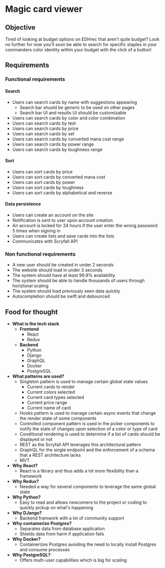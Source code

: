 # Magic card viewer
## Objective
Tired of looking at budget options on EDHrec that aren't quite budget? Look no further for now you'll soon be able to search for specific staples in your commanders color identity within your budget with the click of a button!

## Requirements
### Functional requirements
#### Search
- Users can search cards by name with suggestions appearing
  - Search bar shuold be generic to be used on other pages
  - Search bar UI and results UI should be customizable
- Users can search cards by color and color combination
- Users can search cards by text
- Users can search cards by price
- Users can search cards by set
- Users can search cards by converted mana cost range
- Users can search cards by power range
- Users can search cards by toughness range

#### Sort
- Users can sort cards by price
- Users can sort cards by converted mana cost
- Users can sort cards by power
- Users can sort cards by toughness
- Users can sort cards by alphabetical and reverse

#### Data persistence
- Users can create an account on the site
- Notification is sent to user upon account creation
- An account is locked for 24 hours if the user enter the wrong password 5 times when signing in
- Users can create lists and save cards into the lists
- Communicates with Scryfall API

### Non functional requirements
- A new user should be created in under 2 seconds
- The website should load in under 3 seconds
- The system should have at least 99.9% availability
- The system should be able to handle thousands of users through horiztonal scaling
- The system should load previously seen data quickly
- Autocompletion should be swift and debounced

## Food for thought
- **What is the tech stack**
  - **Frontend**
    - React
    - Redux
  - **Backend**
    - Python
    - Django
    - GraphQL
    - Docker
    - PostgreSQL
- **What patterns are used?**
  - Singleton pattern is used to manage certain global state values
    - Current cards to render
    - Current colors selected
    - Current card types selected
    - Current price range
    - Current name of card
  - Hooks pattern is used to manage certain async events that change the render state of some components
  - Controlled component pattern is used in the picker components to notify the state of changes upon selection of a color or type of card
  - Conditional rendering is used to determine if a list of cards should be displayed or not
  - REST as the Scryfall API leverages this architectural pattern
  - GraphQL for the single endpoint and the enforcement of a schema that a REST architecture lacks
  - MVT
- **Why React?**
  - React is a library and thus adds a lot more flexibility than a framework
- **Why Redux?**
  - Needed a way for several components to leverage the same global state
- **Why Python?**
  - Easy to read and allows newcomers to the project or coding to quickly pickup on what's happening
- **Why DJango?**
  - Backend framwork with a lot of community support
- **Why containerize Postgres?**
  - Separates data from database application
  - Shields data from harm if application fails
- **Why Docker?**
  - Containerizes Postgres avoiding the need to locally install Postgres and consume processes
- **Why PostgreSQL?**
  - Offers multi-user capabilities which is big for scaling
